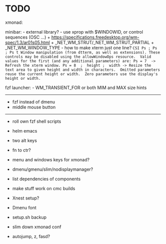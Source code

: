 # TODO

xmonad:

minibar:
    - external library?
    - use xprop with $WINDOWID, or control sequences (OSC ...)
        + https://specifications.freedesktop.org/wm-spec/1.3/ar01s05.html
        + _NET_WM_STRUT/_NET_WM_STRUT_PARTIAL
        + _NET_WM_WINDOW_TYPE
    - how to make xterm just one line?
        ```
        CSI Ps ; Ps ; Ps t
                  Window manipulation (from dtterm, as well as extensions).
                  These controls may be disabled using the allowWindowOps
                  resource.  Valid values for the first (and any additional
                  parameters) are:
                    Ps = 7  -> Refresh the xterm window.
                    Ps = 8  ;  height ;  width -> Resize the text area to given
                  height and width in characters.  Omitted parameters reuse the
                  current height or width.  Zero parameters use the display's
                  height or width.
        ```

fzf launcher:
    - WM_TRANSIENT_FOR or both MIM and MAX size hints

---

*   fzf instead of dmenu
*   middle mouse button

---

*   roll own fzf shell scripts

*   helm emacs
*   two alt keys
*   fn to ctr?
*   menu and windows keys for xmonad?

*   dmenu/gmenu/slim/nodisplaymanager?

*   list dependencies of components
*   make stuff work on cmc builds

*   Xnest setup?
*   Dmenu font
*   setup.sh backup
*   slim down xmonad conf
*   autojump, z, fasd?
